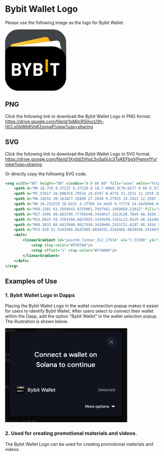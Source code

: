 # Bybit Wallet Logo

Please use the following image as the logo for Bybit Wallet.

<img src='./images/bybit-wallet.svg' width='200'>

## PNG

Click the following link to download the Bybit Wallet Logo in PNG format.
https://drive.google.com/file/d/1pMilcR50vcU3h-HCLsGbWb6Vg62onnaP/view?usp=sharing

## SVG

Click the following link to download the Bybit Wallet Logo in SVG format.
https://drive.google.com/file/d/1Xn0d2VhqL5ySq0Uc3TpKEFbgVPwmxfYv/view?usp=sharing

Or directly copy the following SVG code.

```xml
<svg width="88" height="88" viewBox="0 0 88 88" fill="none" xmlns="http://www.w3.org/2000/svg">
    <path d="M0 18.7C0 8.37227 8.37228 0 18.7 0H69.3C79.6277 0 88 8.37228 88 18.7V69.3C88 79.6277 79.6277 88 69.3 88H18.7C8.37227 88 0 79.6277 0 69.3V18.7Z" fill="#404347"/>
    <path d="M7.57617 26.8067C6.78516 24.0787 8.4775 21.2531 11.2559 20.663L57.6087 10.8173C59.809 10.35 62.0443 11.4443 63.0247 13.4689L83.8443 56.4657L25.1776 87.5101L7.57617 26.8067Z" fill="url(#paint0_linear_312_17534)"/>
    <path d="M8.18242 30.1618C7.35049 27.2838 9.27925 24.3413 12.2502 23.9559L73.6865 15.9881C76.2391 15.6571 78.6111 17.3618 79.1111 19.8867L88.0003 64.7771L24.6892 87.2665L8.18242 30.1618Z" fill="white"/>
    <path d="M0 34.2222C0 28.8221 4.37766 24.4445 9.77778 24.4445H68.4444C79.2447 24.4445 88 33.1998 88 44V68.4445C88 79.2447 79.2447 88 68.4444 88H19.5556C8.75532 88 0 79.2447 0 68.4445V34.2222Z" fill="black"/>
    <path d="M58.2201 61.1959V42.8755H61.7937V61.1959H58.2201Z" fill="#F7A600"/>
    <path d="M17.4395 66.6637H9.77795V48.3434H17.1313C20.7049 48.3434 22.7874 50.3505 22.7874 53.4893C22.7874 55.5215 21.4504 56.8345 20.5257 57.2721C21.6315 57.7869 23.0456 58.9438 23.0456 61.3885C23.0456 64.8108 20.7049 66.6637 17.4395 66.6637ZM16.8481 51.5343H13.3516V55.7548H16.8481C18.3642 55.7548 19.2138 54.9064 19.2138 53.6455C19.2138 52.3826 18.3662 51.5343 16.8481 51.5343ZM17.0793 58.9708H13.3516V63.4728H17.0793C18.6994 63.4728 19.47 62.4432 19.47 61.2092C19.472 59.9733 18.6994 58.9708 17.0793 58.9708Z" fill="white"/>
    <path d="M32.8925 59.1501V66.6637H29.3439V59.1501L23.8419 48.3434H27.7238L31.1432 55.7278L34.5107 48.3434H38.3926L32.8925 59.1501Z" fill="white"/>
    <path d="M48.5633 66.6637H40.9017V48.3434H48.2551C51.8287 48.3434 53.9112 50.3505 53.9112 53.4893C53.9112 55.5215 52.5742 56.8345 51.6495 57.2721C52.7553 57.7869 54.1693 58.9438 54.1693 61.3885C54.1674 64.8108 51.8268 66.6637 48.5633 66.6637ZM47.9719 51.5343H44.4753V55.7548H47.9719C49.488 55.7548 50.3376 54.9064 50.3376 53.6455C50.3357 52.3826 49.488 51.5343 47.9719 51.5343ZM48.2031 58.9708H44.4753V63.4728H48.2031C49.8232 63.4728 50.5938 62.4432 50.5938 61.2092C50.5938 59.9734 49.8213 58.9708 48.2031 58.9708Z" fill="white"/>
    <path d="M73.439 51.5343V66.6637H69.8654V51.5343H65.0839V48.3434H78.2224V51.5343H73.439Z" fill="white"/>
    <defs>
        <linearGradient id="paint0_linear_312_17534" x1="7.33308" y1="25.594" x2="84.6381" y2="21.7216" gradientUnits="userSpaceOnUse">
            <stop stop-color="#FFD748"/>
            <stop offset="1" stop-color="#F7A600"/>
        </linearGradient>
    </defs>
</svg>
```

## Examples of Use

### 1. Bybit Wallet Logo in Dapps

Placing the Bybit Wallet Logo in the wallet connection popup makes it easier for users to identify Bybit Wallet.
After users select to connect their wallet within the Dapp, add the option "Bybit Wallet" in the wallet selection popup. The illustration is shown below.

<img src='./images/bybit-logo-image-use-case.jpg' width='400'>

### 2. Used for creating promotional materials and videos.

The Bybit Wallet Logo can be used for creating promotional materials and videos.
